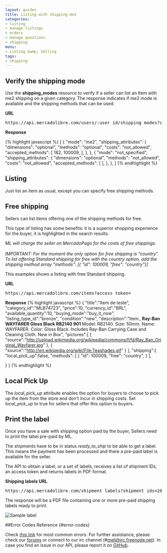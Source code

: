 ```yaml
---
layout: guides
title: Listing with shipping me2
categories:
- listing
- manage listings
- orders
- manage questions
- shipping
menu: 
- Listing &amp; Selling
tags: 
- shipping
---
```



## Verify the shipping mode

Use the **shipping_modes** resource to verify if a seller can list an Item with me2 shipping on a given category.
The response indicates if me2 mode is available and the shipping methods that can be used.

**URL**
<pre class="terminal">
https://api.mercadolibre.com/users/:user_id/shipping_modes?category_id=MLB39373
</pre>

**Response**

{% highlight javascript %}
[
  {
    "mode": "me2",
    "shipping_attributes": {
      "dimensions": "optional",
      "methods": "optional",
      "costs": "not_allowed",
      "accepted_methods": [
        182,
        100009,
      ],
    },
  },
  {
    "mode": "not_specified",
    "shipping_attributes": {
      "dimensions": "optional",
      "methods": "not_allowed",
      "costs": "not_allowed",
      "accepted_methods": [
      ],
    },
  },
]
{% endhighlight %}

## Listing
Just list an item as usual, except you can specify free shipping methods.


## Free shipping

Sellers can list items offering one of the shipping methods for free.

This type of listing has some benefits: it is a superior shopping experience for the buyer, it is highlighted in the search results.

<i class="ch-icon-exclamation-sign">ML will charge the seller on MercadoPago for the costs of free shippings.</i>
<br>
<br>
<i class="ch-icon-exclamation-sign">IMPORTANT: For the moment the only option for free shipping is “country”.
To list offering Standard shipping for free with the country option, add the shipping method array "methods": [{ "id": 100009, "free": "country"}]
</i>

This examples shows a listing with free Standard shipping.


**URL**
<pre class="terminal">
https://api.mercadolibre.com/items?access_token=
</pre>

**Response**
{% highlight javascript %}
{
   "title":"Item de teste",
   "category_id":"MLB74723",
   "price":10,
   "currency_id":"BRL",
   "available_quantity":10,
   "buying_mode":"buy_it_now",
   "listing_type_id":"bronze",
   "condition":"new",
   "description":"Item:, <strong> Ray-Ban WAYFARER Gloss Black RB2140 901 </strong> Model: RB2140. Size: 50mm. Name: WAYFARER. Color: Gloss Black. Includes Ray-Ban Carrying Case and Cleaning Cloth. New in Box",
   "pictures":[
      {
         "source":"http://upload.wikimedia.org/wikipedia/commons/f/fd/Ray_Ban_Original_Wayfarer.jpg"
      },
      {
         "source":"http://en.wikipedia.org/wiki/File:Teashades.gif"
      }
   ],
   "shipping":{
      "local_pick_up":false,
      "methods":  [
        {
        "id": 100009,
        "free": "country",
        }
      ],

   }
}
{% endhighlight %}




## Local Pick Up

The *local_pick_up* attribute enables the option for buyers to choose to pick up the item from the store and don’t incur in shipping costs.
Set *local_pick_up* to true for sellers that offer this option to buyers.


## Print the label

Once you have a sale with shipping option paid by the buyer, Sellers need to print the label pre-paid by ML.

The shipments have to be in status *ready_to_ship* to be able to get a label.
This means the payment has been processed and there a pre-paid label is available for the seller.

The API to obtain a label, or a set of labels, receives a list of shipment IDs, an access token and returns labels in PDF format.

**Shipping labels URL**
<pre class="terminal">
https://api.mercadolibre.com/shipment_labels?shipment_ids=20178600648,20182100995&access_token=
</pre>

The response will be a PDF file containing one or more pre-paid shipping labels ready to print.


![Sample label](/images/shipping-label.png)


##Error Codes Reference {#error-codes}

Check <a href="/shipping-overview/#error-codes">this link</a> for most common errors. For further assistance, please check our <a href='/community' target='_blank'>forums</a> or connect to our irc channel (#meli@irc.freenode.net). In case you find an issue in our API, please report it on <a href='https://github.com/mercadolibre/api/issues' target='_blank'>GitHub</a>.

